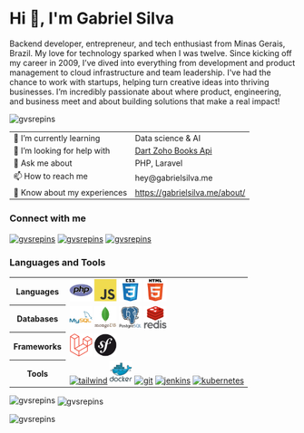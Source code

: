 # Hi 👋, I'm Gabriel Silva

Backend developer, entrepreneur, and tech enthusiast from Minas Gerais, Brazil. My love for technology sparked when I was twelve. Since kicking off my career in 2009, I’ve dived into everything from development and product management to cloud infrastructure and team leadership. I've had the chance to work with startups, helping turn creative ideas into thriving businesses. I’m incredibly passionate about where product, engineering, and business meet and about building solutions that make a real impact!

![gvsrepins](https://github-profile-trophy.vercel.app/?username=gvsrepins&column=4&margin-w=15&margin-h=15&theme=dracula)

<table>
  <tr>
    <td>🌱 I’m currently learning</td>
    <td>Data science & AI</td>
  </tr>
  <tr>
    <td>🤝 I’m looking for help with</td>
    <td><a href="https://github.com/gvsrepins/zohobooksapi/">Dart Zoho Books Api</a></td>
  </tr>
  <tr>
    <td>💬 Ask me about</td>
    <td>PHP, Laravel</td>
  </tr>
  <tr>
    <td>📫 How to reach me</td>
    <td>hey@gabrielsilva.me</td>
  </tr>
  <tr>
    <td>📄 Know about my experiences</td>
    <td><a href="https://gabrielsilva.me/about/">https://gabrielsilva.me/about/</a></td>
  </tr>
</table>

### Connect with me

<p align="left">
<a href="https://twitter.com/gvsrepins" target="blank"><img align="center" src="https://raw.githubusercontent.com/rahuldkjain/github-profile-readme-generator/master/src/images/icons/Social/twitter.svg" alt="gvsrepins" height="30" width="40" /></a>
<a href="https://linkedin.com/in/gvsrepins" target="blank"><img align="center" src="https://raw.githubusercontent.com/rahuldkjain/github-profile-readme-generator/master/src/images/icons/Social/linked-in-alt.svg" alt="gvsrepins" height="30" width="40" /></a>
<a href="https://stackoverflow.com/users/gvsrepins" target="blank"><img align="center" src="https://raw.githubusercontent.com/rahuldkjain/github-profile-readme-generator/master/src/images/icons/Social/stack-overflow.svg" alt="gvsrepins" height="30" width="40" /></a>
</p>

### Languages and Tools

<table>
  <tr>
    <th>Languages</th>
    <td>
      <a href="https://www.php.net" target="_blank" rel="noreferrer"> <img src="https://raw.githubusercontent.com/devicons/devicon/master/icons/php/php-original.svg" alt="php" width="40" height="40"/></a> 
      <a href="https://developer.mozilla.org/en-US/docs/Web/JavaScript" target="_blank" rel="noreferrer"> <img src="https://raw.githubusercontent.com/devicons/devicon/master/icons/javascript/javascript-original.svg" alt="javascript" width="40" height="40"/></a> 
      <a href="https://www.w3schools.com/css/" target="_blank" rel="noreferrer"> <img src="https://raw.githubusercontent.com/devicons/devicon/master/icons/css3/css3-original-wordmark.svg" alt="css3" width="40" height="40"/></a> 
      <a href="https://www.w3.org/html/" target="_blank" rel="noreferrer"> <img src="https://raw.githubusercontent.com/devicons/devicon/master/icons/html5/html5-original-wordmark.svg" alt="html5" width="40" height="40"/></a> 
    </td>
  </tr>
  <tr>
    <th>Databases</th>
    <td>
      <a href="https://www.mysql.com/" target="_blank" rel="noreferrer"> <img src="https://raw.githubusercontent.com/devicons/devicon/master/icons/mysql/mysql-original-wordmark.svg" alt="mysql" width="40" height="40"/></a> 
      <a href="https://www.mongodb.com/" target="_blank" rel="noreferrer"> <img src="https://raw.githubusercontent.com/devicons/devicon/master/icons/mongodb/mongodb-original-wordmark.svg" alt="mongodb" width="40" height="40"/></a> 
      <a href="https://www.postgresql.org" target="_blank" rel="noreferrer"> <img src="https://raw.githubusercontent.com/devicons/devicon/master/icons/postgresql/postgresql-original-wordmark.svg" alt="postgresql" width="40" height="40"/></a> 
      <a href="https://redis.io" target="_blank" rel="noreferrer"> <img src="https://raw.githubusercontent.com/devicons/devicon/master/icons/redis/redis-original-wordmark.svg" alt="redis" width="40" height="40"/></a> 
    </td>
  </tr>
  <tr>
    <th>Frameworks</th>
    <td>
      <a href="https://laravel.com/" target="_blank" rel="noreferrer"> <img src="https://raw.githubusercontent.com/devicons/devicon/refs/heads/master/icons/laravel/laravel-original.svg" alt="laravel" width="40" height="40"/></a>
      <a href="https://symfony.com/" target="_blank" rel="noreferrer"> <img src="https://raw.githubusercontent.com/devicons/devicon/refs/heads/master/icons/symfony/symfony-original.svg" alt="symfony" width="40" height="40"/></a>
    </td>
  </tr>
  <tr>
    <th>Tools</th>
    <td>
      <a href="https://tailwindcss.com/" target="_blank" rel="noreferrer"> <img src="https://www.vectorlogo.zone/logos/tailwindcss/tailwindcss-icon.svg" alt="tailwind" width="40" height="40"/></a>
      <a href="https://www.docker.com/" target="_blank" rel="noreferrer"> <img src="https://raw.githubusercontent.com/devicons/devicon/master/icons/docker/docker-original-wordmark.svg" alt="docker" width="40" height="40"/></a> 
      <a href="https://git-scm.com/" target="_blank" rel="noreferrer"> <img src="https://www.vectorlogo.zone/logos/git-scm/git-scm-icon.svg" alt="git" width="40" height="40"/></a> 
      <a href="https://www.jenkins.io" target="_blank" rel="noreferrer"> <img src="https://www.vectorlogo.zone/logos/jenkins/jenkins-icon.svg" alt="jenkins" width="40" height="40"/></a> 
      <a href="https://kubernetes.io" target="_blank" rel="noreferrer"> <img src="https://www.vectorlogo.zone/logos/kubernetes/kubernetes-icon.svg" alt="kubernetes" width="40" height="40"/></a>
    </td>
  </tr>
</table>

<p><img align="left" src="https://github-readme-stats.vercel.app/api/top-langs?username=gvsrepins&show_icons=true&locale=en&layout=compact" alt="gvsrepins" /></p>

<p>&nbsp;<img align="center" src="https://github-readme-stats.vercel.app/api?username=gvsrepins&show_icons=true&locale=en" alt="gvsrepins" /></p>

![gvsrepins](https://github-readme-streak-stats.herokuapp.com/?user=gvsrepins)
